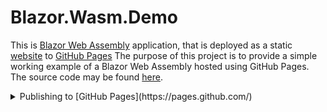 # Blazor.Wasm.Demo

This is [Blazor Web Assembly](https://learn.microsoft.com/en-us/aspnet/core/blazor/hosting-models?view=aspnetcore-7.0#blazor-webassembly) application, that is deployed as a static [website](https://lou-parslow.github.io/Blazor.Wasm.Demo/) to [GitHub Pages](https://pages.github.com/)
The purpose of this project is to provide a simple working example of a Blazor Web Assembly hosted using GitHub Pages. 
The source code may be found [here](https://github.com/lou-parslow/Blazor.Wasm.Demo).


<details>
<summary>Publishing to [GitHub Pages](https://pages.github.com/)</summary>

Steps to manually deploy a Blazor WASM application to [GitHub Pages](https://pages.github.com/)

**Build Your Blazor WASM Application for Release:**
   - Open your terminal or command prompt.
   - Navigate to your project directory.
   - Run `dotnet publish src/Blazor.Wasm.Demo/Blazor.Wasm.Demo.csproj -c Release -o dist` to compile your application in release mode.


**Copy the contents of the published wwwfolder to the github pages folder:**
   - Copy the contents of the **'dist\wwwroot'** folder to the **'docs'** folder
   - Create an empty file **'docs\.nojekyll'** to signal to github pages that folders name with a leading underscore (**_framework**,**_content**) should be allowed
   - Edit the **'docs\index.html'** file and change the base href to **'/Blazor.Wasm.Demo/'**


**Push the docs folder to GitHub:**
   - Add the files to git with `git add -A`.
   - Commit the changes with `git commit -m "Deploy Blazor app to GitHub Pages"`.
   - Push to GitHub with `git push -u origin main` (or `git push -u origin main` if you are using the main branch for a user or organization site).


**Enable GitHub Pages in Your Repository Settings:**
   - Go to your repository on GitHub.
   - Click on "Settings" and navigate to "Pages" on the sidebar.
   - Under "Branch", select the branch you want to deploy, in this case, the branch ***main*** is used.
	-Under "Branch", select the folder you want to deploy, in this case, the folder ***docs*** is used.
   - Click "Save", and GitHub will start to build your site.

</details>